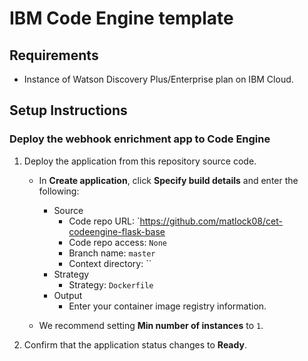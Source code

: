 # IBM Code Engine template

## Requirements
- Instance of Watson Discovery Plus/Enterprise plan on IBM Cloud.

## Setup Instructions

### Deploy the webhook enrichment app to Code Engine


1. Deploy the application from this repository source code.
   - In **Create application**, click **Specify build details** and enter the following:
      - Source
         - Code repo URL: `https://github.com/matlock08/cet-codeengine-flask-base
         - Code repo access: `None`
         - Branch name: `master`
         - Context directory: ``
      - Strategy
         - Strategy: `Dockerfile`
      - Output
         - Enter your container image registry information.

   
   - We recommend setting **Min number of instances** to `1`.

4. Confirm that the application status changes to **Ready**.

